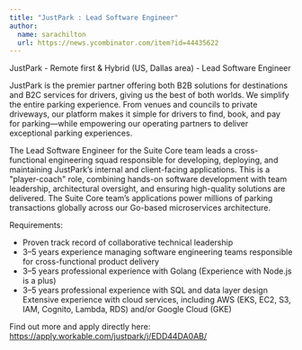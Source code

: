 ```yaml
---
title: "JustPark : Lead Software Engineer"
author:
  name: sarachilton
  url: https://news.ycombinator.com/item?id=44435622
---
```

JustPark - Remote first &amp; Hybrid (US, Dallas area) - Lead Software Engineer

JustPark is the premier partner offering both B2B solutions for destinations and B2C services for drivers, giving us the best of both worlds. We simplify the entire parking experience. From venues and councils to private driveways, our platform makes it simple for drivers to find, book, and pay for parking—while empowering our operating partners to deliver exceptional parking experiences.

The Lead Software Engineer for the Suite Core team leads a cross-functional engineering squad responsible for developing, deploying, and maintaining JustPark’s internal and client-facing applications. This is a &quot;player-coach&quot; role, combining hands-on software development with team leadership, architectural oversight, and ensuring high-quality solutions are delivered. The Suite Core team’s applications power millions of parking transactions globally across our Go-based microservices architecture.

Requirements:
- Proven track record of collaborative technical leadership
- 3–5 years experience managing software engineering teams responsible for cross-functional product delivery
- 3–5 years professional experience with Golang (Experience with Node.js is a plus)
- 3–5 years professional experience with SQL and data layer design
Extensive experience with cloud services, including AWS (EKS, EC2, S3, IAM, Cognito, Lambda, RDS) and&#x2F;or Google Cloud (GKE)

Find out more and apply directly here: <a href="https:&#x2F;&#x2F;apply.workable.com&#x2F;justpark&#x2F;j&#x2F;EDD44DA0AB&#x2F;" rel="nofollow">https:&#x2F;&#x2F;apply.workable.com&#x2F;justpark&#x2F;j&#x2F;EDD44DA0AB&#x2F;</a>
<JobApplication />
